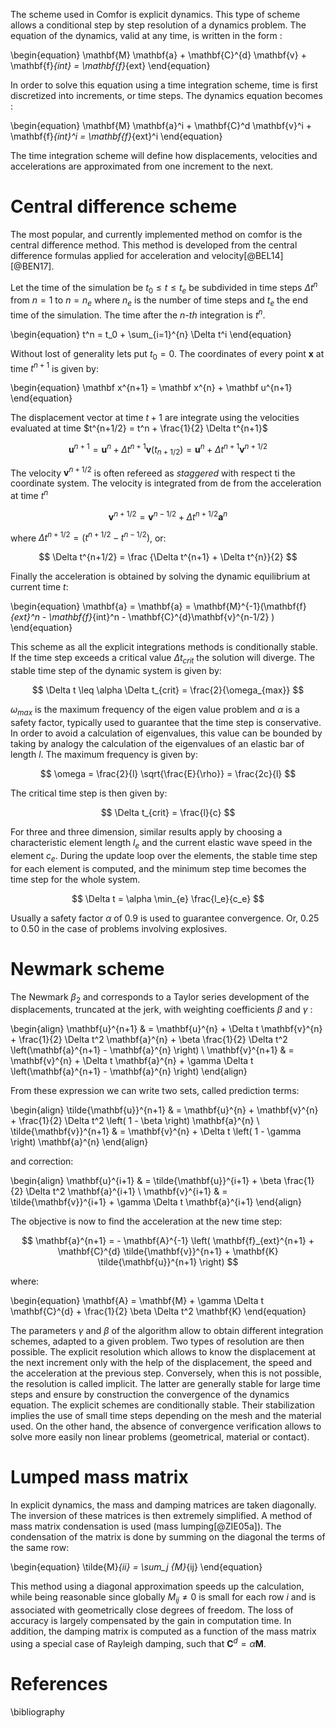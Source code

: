 The scheme used in Comfor is explicit dynamics. This type of scheme allows a conditional step by step resolution of a dynamics problem. The equation of the dynamics, valid at any time, is written in the form :

\begin{equation}
	\mathbf{M} \mathbf{a} + \mathbf{C}^{d} \mathbf{v} + \mathbf{f}_{int} = \mathbf{f}_{ext}
\end{equation}

In order to solve this equation using a time integration scheme, time is first discretized into increments, or time steps. The dynamics equation becomes :

\begin{equation}
	\mathbf{M} \mathbf{a}^i + \mathbf{C}^d \mathbf{v}^i + \mathbf{f}_{int}^i = \mathbf{f}_{ext}^i 
\end{equation}

The time integration scheme will define how displacements, velocities and accelerations are approximated from one increment to the next.

# Central difference scheme 

The most popular, and currently implemented method on comfor is the central difference method. This method is developed from the central difference formulas applied for acceleration and velocity[@BEL14] [@BEN17]. 

Let the time of the simulation be $t_0 \leq t \leq t_e$ be subdivided in time steps $\Delta t^n$ from $n=1$ to $n = n_e$ where $n_e$ is the number of time steps and $t_e$ the end time of the simulation. The time after the _n-th_ integration is $t^n$. 

\begin{equation}
t^n  = t_0 + \sum_{i=1}^{n} \Delta t^i
\end{equation}

Without lost of generality lets put $t_0 =0$. The coordinates of every point $\mathbf x$ at time $t^{n+1}$ is given by:

\begin{equation}
\mathbf x^{n+1} = \mathbf x^{n} + \mathbf u^{n+1} 
\end{equation}

The displacement vector at time $t+1$ are integrate using the velocities evaluated at time $t^{n+1/2} = t^n + \frac{1}{2} \Delta t^{n+1}$

$$
    \mathbf u^{n+1} = \mathbf u^{n} + \Delta t^{n+1} \mathbf{v} \left( t_{n+1/2} \right) = \mathbf u^{n} + \Delta t^{n+1} \mathbf{v}^{n+1/2} 
$$

The velocity $\mathbf{v}^{n+1/2}$ is often refereed as _staggered_ with respect ti the coordinate system. The velocity is integrated from de from the acceleration at time $t^n$

$$
    \mathbf{v}^{n+1/2} =  \mathbf{v}^{n-1/2} +   \Delta t^{n+1/2} \mathbf{a}^n
$$

where $\Delta t^{n+1/2} = \left( t^{n+1/2} - t^{n-1/2} \right)$, or:

$$
 \Delta t^{n+1/2} = \frac {\Delta t^{n+1} + \Delta t^{n}}{2} 
$$

Finally the acceleration  is obtained by solving the dynamic equilibrium at current time $t$:

\begin{equation}
	\mathbf{a} = \mathbf{a} = \mathbf{M}^{-1}(\mathbf{f}_{ext}^n - \mathbf{f}_{int}^n  - \mathbf{C}^{d}\mathbf{v}^{n-1/2}  )
\end{equation}

This scheme as all the explicit integrations methods is conditionally stable. If the time step exceeds a critical value $\Delta t_{crit}$ the solution will diverge. The stable time step of the dynamic system is given by:

$$
 \Delta t \leq  \alpha \Delta t_{crit} = \frac{2}{\omega_{max}}
$$

$\omega_{max}$ is the maximum frequency of the eigen value problem and $\alpha$ is a safety factor, typically used to guarantee that the time step is conservative. In order to avoid a calculation of eigenvalues, this value can be bounded by taking by analogy the calculation of the eigenvalues of an elastic bar of length $l$. The maximum frequency is given by:

$$
 \omega = \frac{2}{l} \sqrt{\frac{E}{\rho}} = \frac{2c}{l}
$$

The critical time step is then given by:

$$
 \Delta t_{crit} = \frac{l}{c}
$$

For three and three dimension, similar results apply by choosing a characteristic element length $l_e$ and the current elastic wave speed in the element $c_e$. During the update loop over the elements, the stable time step for each element is computed, and the minimum step time becomes the time step for the whole system.

$$
 \Delta t = \alpha \min_{e} \frac{l_e}{c_e}
$$

Usually a safety factor $\alpha$ of 0.9 is used to guarantee convergence. Or, 0.25 to 0.50 in the case of problems involving explosives. 

# Newmark scheme

The Newmark $\beta_2$ and corresponds to a Taylor series development of the displacements, truncated at the jerk, with weighting coefficients $\beta$ and $\gamma$ :

\begin{align}
	\mathbf{u}^{n+1} & = \mathbf{u}^{n} + \Delta t \mathbf{v}^{n} + \frac{1}{2} \Delta t^2 \mathbf{a}^{n} + \beta \frac{1}{2} \Delta t^2 \left(\mathbf{a}^{n+1} - \mathbf{a}^{n} \right) \\
	\mathbf{v}^{n+1} & = \mathbf{v}^{n} + \Delta t \mathbf{a}^{n} + \gamma \Delta t \left(\mathbf{a}^{n+1} - \mathbf{a}^{n} \right)
\end{align}

From these expression we can write two sets, called prediction terms:

\begin{align}
	\tilde{\mathbf{u}}^{n+1} & = \mathbf{u}^{n} + \mathbf{v}^{n} + \frac{1}{2} \Delta t^2 \left( 1 - \beta \right) \mathbf{a}^{n} \\
	\tilde{\mathbf{v}}^{n+1} & = \mathbf{v}^{n} + \Delta t \left( 1 - \gamma \right) \mathbf{a}^{n} 
\end{align}

and correction:

\begin{align}
	\mathbf{u}^{i+1} & = \tilde{\mathbf{u}}^{i+1} + \beta \frac{1}{2} \Delta t^2 \mathbf{a}^{i+1} \\
	\mathbf{v}^{i+1} & = \tilde{\mathbf{v}}^{i+1} + \gamma \Delta t \mathbf{a}^{i+1} 
\end{align}

The objective is now to find the acceleration at the new time step:

$$
	\mathbf{a}^{n+1} = - \mathbf{A}^{-1} \left( \mathbf{f}_{ext}^{n+1} + \mathbf{C}^{d} \tilde{\mathbf{v}}^{n+1} + \mathbf{K} \tilde{\mathbf{u}}^{n+1} \right) 
$$

where:

\begin{equation}
	\mathbf{A} = \mathbf{M} + \gamma \Delta t \mathbf{C}^{d} + \frac{1}{2} \beta \Delta t^2 \mathbf{K}
\end{equation}

The parameters $\gamma$ and $\beta$ of the algorithm allow to obtain different integration schemes, adapted to a given problem. Two types of resolution are then possible. The explicit resolution which allows to know the displacement at the next increment only with the help of the displacement, the speed and the acceleration at the previous step. Conversely, when this is not possible, the resolution is called implicit. The latter are generally stable for large time steps and ensure by construction the convergence of the dynamics equation. The explicit schemes are conditionally stable. Their stabilization implies the use of small time steps depending on the mesh and the material used. On the other hand, the absence of convergence verification allows to solve more easily non linear problems (geometrical, material or contact). 

# Lumped mass matrix 

In explicit dynamics, the mass and damping matrices are taken diagonally. The inversion of these matrices is then extremely simplified. A method of mass matrix condensation is used (mass lumping[@ZIE05a]). The condensation of the matrix is done by summing on the diagonal the terms of the same row:

\begin{equation}
	\tilde{M}_{ii} = \sum_j {M}_{ij}
\end{equation}

This method using a diagonal approximation speeds up the calculation, while being reasonable since globally $M_{ij} \neq 0$ is small for each row $i$ and is associated with geometrically close degrees of freedom. The loss of accuracy is largely compensated by the gain in computation time. In addition, the damping matrix is computed as a function of the mass matrix using a special case of Rayleigh damping, such that $\mathbf{C}^d=\alpha \mathbf{M}$.


# References

\bibliography